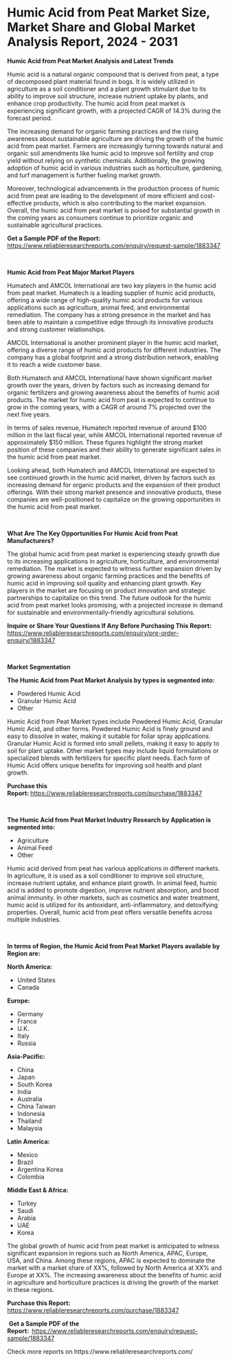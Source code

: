 <p><h1>Humic Acid from Peat Market Size, Market Share and Global Market Analysis Report, 2024 - 2031</h1></p><p><strong>Humic Acid from Peat Market Analysis and Latest Trends</strong></p>
<p><p>Humic acid is a natural organic compound that is derived from peat, a type of decomposed plant material found in bogs. It is widely utilized in agriculture as a soil conditioner and a plant growth stimulant due to its ability to improve soil structure, increase nutrient uptake by plants, and enhance crop productivity. The humic acid from peat market is experiencing significant growth, with a projected CAGR of 14.3% during the forecast period.</p><p>The increasing demand for organic farming practices and the rising awareness about sustainable agriculture are driving the growth of the humic acid from peat market. Farmers are increasingly turning towards natural and organic soil amendments like humic acid to improve soil fertility and crop yield without relying on synthetic chemicals. Additionally, the growing adoption of humic acid in various industries such as horticulture, gardening, and turf management is further fueling market growth.</p><p>Moreover, technological advancements in the production process of humic acid from peat are leading to the development of more efficient and cost-effective products, which is also contributing to the market expansion. Overall, the humic acid from peat market is poised for substantial growth in the coming years as consumers continue to prioritize organic and sustainable agricultural practices.</p></p>
<p><strong>Get a Sample PDF of the Report:&nbsp;</strong> <a href="https://www.reliableresearchreports.com/enquiry/request-sample/1883347">https://www.reliableresearchreports.com/enquiry/request-sample/1883347</a></p>
<p>&nbsp;</p>
<p><strong>Humic Acid from Peat Major Market Players</strong></p>
<p><p>Humatech and AMCOL International are two key players in the humic acid from peat market. Humatech is a leading supplier of humic acid products, offering a wide range of high-quality humic acid products for various applications such as agriculture, animal feed, and environmental remediation. The company has a strong presence in the market and has been able to maintain a competitive edge through its innovative products and strong customer relationships.</p><p>AMCOL International is another prominent player in the humic acid market, offering a diverse range of humic acid products for different industries. The company has a global footprint and a strong distribution network, enabling it to reach a wide customer base.</p><p>Both Humatech and AMCOL International have shown significant market growth over the years, driven by factors such as increasing demand for organic fertilizers and growing awareness about the benefits of humic acid products. The market for humic acid from peat is expected to continue to grow in the coming years, with a CAGR of around 7% projected over the next five years.</p><p>In terms of sales revenue, Humatech reported revenue of around $100 million in the last fiscal year, while AMCOL International reported revenue of approximately $150 million. These figures highlight the strong market position of these companies and their ability to generate significant sales in the humic acid from peat market.</p><p>Looking ahead, both Humatech and AMCOL International are expected to see continued growth in the humic acid market, driven by factors such as increasing demand for organic products and the expansion of their product offerings. With their strong market presence and innovative products, these companies are well-positioned to capitalize on the growing opportunities in the humic acid from peat market.</p></p>
<p>&nbsp;</p>
<p><strong>What Are The Key Opportunities For Humic Acid from Peat Manufacturers?</strong></p>
<p><p>The global humic acid from peat market is experiencing steady growth due to its increasing applications in agriculture, horticulture, and environmental remediation. The market is expected to witness further expansion driven by growing awareness about organic farming practices and the benefits of humic acid in improving soil quality and enhancing plant growth. Key players in the market are focusing on product innovation and strategic partnerships to capitalize on this trend. The future outlook for the humic acid from peat market looks promising, with a projected increase in demand for sustainable and environmentally-friendly agricultural solutions.</p></p>
<p><strong>Inquire or Share Your Questions If Any Before Purchasing This Report:</strong> <a href="https://www.reliableresearchreports.com/enquiry/pre-order-enquiry/1883347">https://www.reliableresearchreports.com/enquiry/pre-order-enquiry/1883347</a></p>
<p>&nbsp;</p>
<p><strong>Market Segmentation</strong></p>
<p><strong>The Humic Acid from Peat Market Analysis by types is segmented into:</strong></p>
<p><ul><li>Powdered Humic Acid</li><li>Granular Humic Acid</li><li>Other</li></ul></p>
<p><p>Humic Acid from Peat Market types include Powdered Humic Acid, Granular Humic Acid, and other forms. Powdered Humic Acid is finely ground and easy to dissolve in water, making it suitable for foliar spray applications. Granular Humic Acid is formed into small pellets, making it easy to apply to soil for plant uptake. Other market types may include liquid formulations or specialized blends with fertilizers for specific plant needs. Each form of Humic Acid offers unique benefits for improving soil health and plant growth.</p></p>
<p><strong>Purchase this Report:&nbsp;</strong><a href="https://www.reliableresearchreports.com/purchase/1883347">https://www.reliableresearchreports.com/purchase/1883347</a></p>
<p>&nbsp;</p>
<p><strong>The Humic Acid from Peat Market Industry Research by Application is segmented into:</strong></p>
<p><ul><li>Agriculture</li><li>Animal Feed</li><li>Other</li></ul></p>
<p><p>Humic acid derived from peat has various applications in different markets. In agriculture, it is used as a soil conditioner to improve soil structure, increase nutrient uptake, and enhance plant growth. In animal feed, humic acid is added to promote digestion, improve nutrient absorption, and boost animal immunity. In other markets, such as cosmetics and water treatment, humic acid is utilized for its antioxidant, anti-inflammatory, and detoxifying properties. Overall, humic acid from peat offers versatile benefits across multiple industries.</p></p>
<p>&nbsp;</p>
<p><strong>In terms of Region, the Humic Acid from Peat Market Players available by Region are:</strong></p>
<p>
    <p> <strong> North America: </strong>
        <ul>
            <li>United States</li>
            <li>Canada</li>
        </ul>
        </p> 
    <p> <strong> Europe: </strong>
        <ul>
            <li>Germany</li>
            <li>France</li>
            <li>U.K.</li>
            <li>Italy</li>
            <li>Russia</li>
        </ul>
        </p> 
    <p> <strong> Asia-Pacific: </strong>
        <ul>
            <li>China</li>
            <li>Japan</li>
            <li>South Korea</li>
            <li>India</li>
            <li>Australia</li>
            <li>China Taiwan</li>
            <li>Indonesia</li>
            <li>Thailand</li>
            <li>Malaysia</li>
        </ul>
        </p> 
    <p> <strong> Latin America: </strong>
        <ul>
            <li>Mexico</li>
            <li>Brazil</li>
            <li>Argentina Korea</li>
            <li>Colombia</li>
        </ul>
        </p> 
    <p> <strong> Middle East & Africa: </strong>
        <ul>
            <li>Turkey</li>
            <li>Saudi</li>
            <li>Arabia</li>
            <li>UAE</li>
            <li>Korea</li>
        </ul>
    </p>
    </p>
<p><p>The global growth of humic acid from peat market is anticipated to witness significant expansion in regions such as North America, APAC, Europe, USA, and China. Among these regions, APAC is expected to dominate the market with a market share of XX%, followed by North America at XX% and Europe at XX%. The increasing awareness about the benefits of humic acid in agriculture and horticulture practices is driving the growth of the market in these regions.</p></p>
<p><strong>Purchase this Report: </strong><a href="https://www.reliableresearchreports.com/purchase/1883347">https://www.reliableresearchreports.com/purchase/1883347</a></p>
<p>&nbsp;<strong>Get a Sample PDF of the Report:&nbsp;&nbsp;</strong><a href="https://www.reliableresearchreports.com/enquiry/request-sample/1883347">https://www.reliableresearchreports.com/enquiry/request-sample/1883347</a></p>
<p><strong></strong></p>
<p>Check more reports on https://www.reliableresearchreports.com/</p>